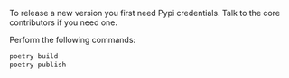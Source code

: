 
To release a new version you first need Pypi credentials. Talk to the core contributors if you need one.

Perform the following commands:
```sh
poetry build
poetry publish
```